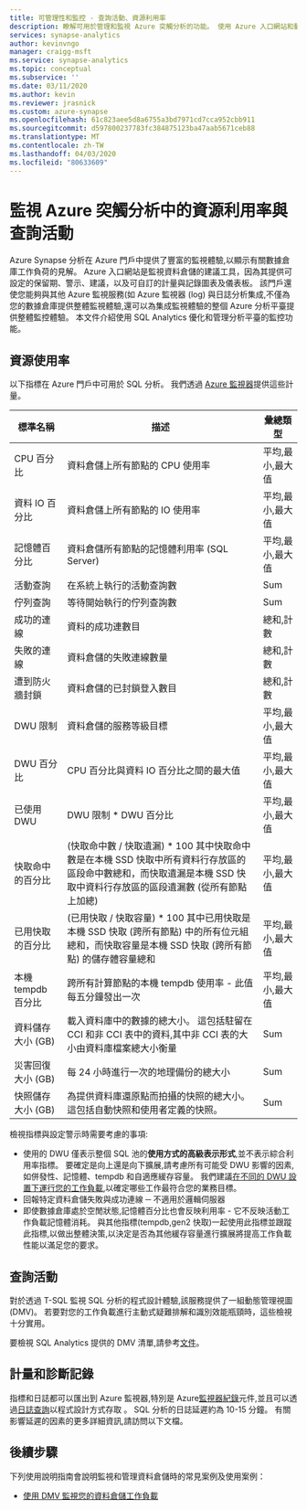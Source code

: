 ```yaml
---
title: 可管理性和監控 - 查詢活動、資源利用率
description: 瞭解可用於管理和監視 Azure 突觸分析的功能。 使用 Azure 入口網站和動態管理檢視 (DMV) 來了解資料倉儲的查詢活動和資源使用率。
services: synapse-analytics
author: kevinvngo
manager: craigg-msft
ms.service: synapse-analytics
ms.topic: conceptual
ms.subservice: ''
ms.date: 03/11/2020
ms.author: kevin
ms.reviewer: jrasnick
ms.custom: azure-synapse
ms.openlocfilehash: 61c823aee5d8a6755a3bd7971cd7cca952cbb911
ms.sourcegitcommit: d597800237783fc384875123ba47aab5671ceb88
ms.translationtype: MT
ms.contentlocale: zh-TW
ms.lasthandoff: 04/03/2020
ms.locfileid: "80633609"
---
```

# <a name="monitoring-resource-utilization-and-query-activity-in-azure-synapse-analytics"></a>監視 Azure 突觸分析中的資源利用率與查詢活動

Azure Synapse 分析在 Azure 門戶中提供了豐富的監視體驗,以顯示有關數據倉庫工作負荷的見解。 Azure 入口網站是監視資料倉儲的建議工具，因為其提供可設定的保留期、警示、建議，以及可自訂的計量與記錄圖表及儀表板。 該門戶還使您能夠與其他 Azure 監視服務(如 Azure 監視器 (log) 與日誌分析集成,不僅為您的數據倉庫提供整體監視體驗,還可以為集成監視體驗的整個 Azure 分析平臺提供整體監控體驗。 本文件介紹使用 SQL Analytics 優化和管理分析平臺的監控功能。

## <a name="resource-utilization"></a>資源使用率

以下指標在 Azure 門戶中可用於 SQL 分析。 我們透過 [Azure 監視器](../../azure-monitor/platform/data-collection.md?toc=/azure/synapse-analytics/sql-data-warehouse?toc.json&bc=/azure/synapse-analytics/sql-data-warehouse/breadcrumb/toc.json#metrics)提供這些計量。

| 標準名稱             | 描述                                                  | 彙總類型 |
| ----------------------- | ------------------------------------------------------------ | ---------------- |
| CPU 百分比          | 資料倉儲上所有節點的 CPU 使用率      | 平均,最小,最大值    |
| 資料 IO 百分比      | 資料倉儲上所有節點的 IO 使用率       | 平均,最小,最大值    |
| 記憶體百分比       | 資料倉儲所有節點的記憶體利用率 (SQL Server) | 平均,最小,最大值   |
| 活動查詢          | 在系統上執行的活動查詢數             | Sum              |
| 佇列查詢          | 等待開始執行的佇列查詢數          | Sum              |
| 成功的連線  | 資料的成功連數目                 | 總和,計數       |
| 失敗的連線      | 資料倉儲的失敗連線數量           | 總和,計數       |
| 遭到防火牆封鎖     | 資料倉儲的已封鎖登入數目     | 總和,計數       |
| DWU 限制               | 資料倉儲的服務等級目標                | 平均,最小,最大值    |
| DWU 百分比          | CPU 百分比與資料 IO 百分比之間的最大值        | 平均,最小,最大值    |
| 已使用 DWU                | DWU 限制 * DWU 百分比                                   | 平均,最小,最大值    |
| 快取命中的百分比    | (快取命中數 / 快取遺漏) * 100  其中快取命中數是在本機 SSD 快取中所有資料行存放區的區段命中數總和，而快取遺漏是本機 SSD 快取中資料行存放區的區段遺漏數 (從所有節點上加總) | 平均,最小,最大值    |
| 已用快取的百分比   | (已用快取 / 快取容量) * 100 其中已用快取是本機 SSD 快取 (跨所有節點) 中的所有位元組總和，而快取容量是本機 SSD 快取 (跨所有節點) 的儲存體容量總和 | 平均,最小,最大值    |
| 本機 tempdb 百分比 | 跨所有計算節點的本機 tempdb 使用率 - 此值每五分鐘發出一次 | 平均,最小,最大值    |
| 資料儲存大小 (GB) | 載入資料庫中的數據的總大小。 這包括駐留在 CCI 和非 CCI 表中的資料,其中非 CCI 表的大小由資料庫檔案總大小衡量 | Sum |
| 災害回復大小 (GB) | 每 24 小時進行一次的地理備份的總大小 | Sum |
| 快照儲存大小 (GB) | 為提供資料庫還原點而拍攝的快照的總大小。 這包括自動快照和使用者定義的快照。 | Sum |

檢視指標與設定警示時需要考慮的事項:

- 使用的 DWU 僅表示整個 SQL 池的**使用方式的高級表示形式**,並不表示綜合利用率指標。 要確定是向上還是向下擴展,請考慮所有可能受 DWU 影響的因素,如併發性、記憶體、tempdb 和自適應緩存容量。 我們建議[在不同的 DWU 設置下運行您的工作負載](sql-data-warehouse-manage-compute-overview.md#finding-the-right-size-of-data-warehouse-units),以確定哪些工作最符合您的業務目標。
- 回報特定資料倉儲失敗與成功連線 ─ 不適用於邏輯伺服器
- 即使數據倉庫處於空閒狀態,記憶體百分比也會反映利用率 - 它不反映活動工作負載記憶體消耗。 與其他指標(tempdb,gen2 快取)一起使用此指標並跟蹤此指標,以做出整體決策,以決定是否為其他緩存容量進行擴展將提高工作負載性能以滿足您的要求。

## <a name="query-activity"></a>查詢活動

對於透過 T-SQL 監視 SQL 分析的程式設計體驗,該服務提供了一組動態管理視圖 (DMV)。 若要對您的工作負載進行主動式疑難排解和識別效能瓶頸時，這些檢視十分實用。

要檢視 SQL Analytics 提供的 DMV 清單,請參考[文件](sql-data-warehouse-reference-tsql-system-views.md#sql-data-warehouse-dynamic-management-views-dmvs)。

## <a name="metrics-and-diagnostics-logging"></a>計量和診斷記錄

指標和日誌都可以匯出到 Azure 監視器,特別是 Azure[監視器紀錄](../../azure-monitor/log-query/log-query-overview.md?toc=/azure/synapse-analytics/sql-data-warehouse/toc.json&bc=/azure/synapse-analytics/sql-data-warehouse/breadcrumb/toc.json)元件,並且可以透過[日誌查詢](../../azure-monitor/log-query/get-started-portal.md?toc=/azure/synapse-analytics/sql-data-warehouse/toc.json&bc=/azure/synapse-analytics/sql-data-warehouse/breadcrumb/toc.json)以程式設計方式存取 。 SQL 分析的日誌延遲約為 10-15 分鐘。 有關影響延遲的因素的更多詳細資訊,請訪問以下文檔。

## <a name="next-steps"></a>後續步驟

下列使用說明指南會說明監視和管理資料倉儲時的常見案例及使用案例：

- [使用 DMV 監視您的資料倉儲工作負載](sql-data-warehouse-manage-monitor.md)
